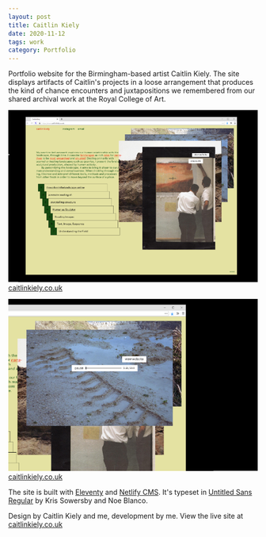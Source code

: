 ```yaml
---
layout: post
title: Caitlin Kiely
date: 2020-11-12
tags: work
category: Portfolio
---
```


Portfolio website for the Birmingham-based artist Caitlin Kiely. The site displays artifacts of Caitlin's projects in a loose arrangement that produces the kind of chance encounters and juxtapositions we remembered from our shared archival work at the Royal College of Art.  

![Screenshot of Caitlin's website](/assets/cait-1.png)
[caitlinkiely.co.uk](https://www.caitlinkiely.co.uk/)

![Screenshot showing the audio player on Caitlin's website](/assets/cait-2.png)
[caitlinkiely.co.uk](https://www.caitlinkiely.co.uk/)

The site is built with [Eleventy](https://www.11ty.dev/) and [Netlify CMS](https://www.netlifycms.org/). It's typeset in [Untitled Sans Regular](https://klim.co.nz/blog/untitled-sans-serif-design-information/) by Kris Sowersby and Noe Blanco.

Design by Caitlin Kiely and me, development by me. View the live site at [caitlinkiely.co.uk](https://www.caitlinkiely.co.uk/)